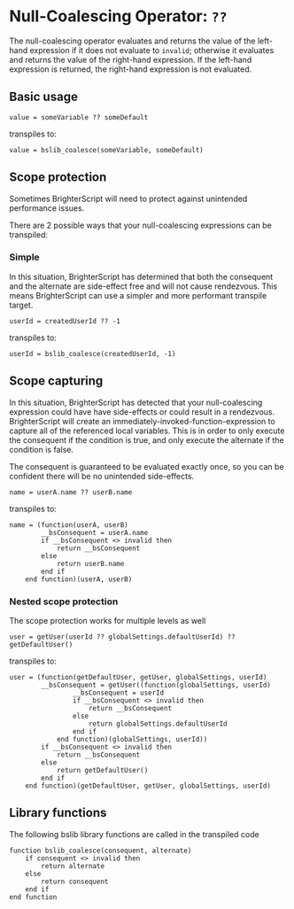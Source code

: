 # Null-Coalescing Operator: `??`
The null-coalescing operator evaluates and returns the value of the left-hand expression if it does not evaluate to `invalid`; otherwise it evaluates and returns the value of the right-hand expression. If the left-hand expression is returned, the right-hand expression is not evaluated.

## Basic usage
```brighterscript
value = someVariable ?? someDefault
```

transpiles to:
```brightscript
value = bslib_coalesce(someVariable, someDefault)
```

## Scope protection
Sometimes BrighterScript will need to protect against unintended performance issues.

There are 2 possible ways that your null-coalescing expressions can be transpiled:

### Simple
In this situation, BrighterScript has determined that both the consequent and the alternate are side-effect free and will not cause rendezvous. This means BrighterScript can use a simpler and more performant transpile target.
```brighterscript
userId = createdUserId ?? -1
```
transpiles to:
```brightscript
userId = bslib_coalesce(createdUserId, -1)
```

## Scope capturing
In this situation, BrighterScript has detected that your null-coalescing expression could have have side-effects or could result in a rendezvous. BrighterScript will create an immediately-invoked-function-expression to capture all of the referenced local variables. This is in order to only execute the consequent if the condition is true, and only execute the alternate if the condition is false.

The consequent is guaranteed to be evaluated exactly once, so you can be confident there will be no unintended side-effects.

```brighterscript
name = userA.name ?? userB.name
```
transpiles to:

```brightscript
name = (function(userA, userB)
        __bsConsequent = userA.name
        if __bsConsequent <> invalid then
            return __bsConsequent
        else
            return userB.name
        end if
    end function)(userA, userB)
```

### Nested scope protection
The scope protection works for multiple levels as well
```brighterscript
user = getUser(userId ?? globalSettings.defaultUserId) ?? getDefaultUser()
```
transpiles to:
```brightscript
user = (function(getDefaultUser, getUser, globalSettings, userId)
        __bsConsequent = getUser((function(globalSettings, userId)
                __bsConsequent = userId
                if __bsConsequent <> invalid then
                    return __bsConsequent
                else
                    return globalSettings.defaultUserId
                end if
            end function)(globalSettings, userId))
        if __bsConsequent <> invalid then
            return __bsConsequent
        else
            return getDefaultUser()
        end if
    end function)(getDefaultUser, getUser, globalSettings, userId)
```

## Library functions
The following bslib library functions are called in the transpiled code
```brightscript
function bslib_coalesce(consequent, alternate)
    if consequent <> invalid then
        return alternate
    else
        return consequent
    end if
end function
```